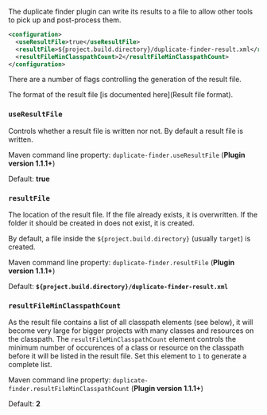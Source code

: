 The duplicate finder plugin can write its results to a file to allow other tools to pick up and post-process them.

```xml
<configuration>
  <useResultFile>true</useResultFile>
  <resultFile>${project.build.directory}/duplicate-finder-result.xml</resultFile>
  <resultFileMinClasspathCount>2</resultFileMinClasspathCount>
</configuration>
```

There are a number of flags controlling the generation of the result file.

The format of the result file [is documented here](Result file format).

### `useResultFile`

Controls whether a result file is written nor not. By default a result file is written.

Maven command line property: `duplicate-finder.useResultFile` (**Plugin version 1.1.1+**)

Default: **true**

### `resultFile`

The location of the result file. If the file already exists, it is overwritten. If the folder it should be created in does not exist, it is created.

By default, a file inside the `${project.build.directory}` (usually `target`) is created.

Maven command line property: `duplicate-finder.resultFile` (**Plugin version 1.1.1+**)

Default: **`${project.build.directory}/duplicate-finder-result.xml`**

### `resultFileMinClasspathCount`

As the result file contains a list of all classpath elements (see below), it will become very large for bigger projects with many classes and resources on the classpath. The `resultFileMinClasspathCount` element controls the minimum number of occurences of a class or resource on the classpath before it will be listed in the result file. Set this element to `1` to generate a complete list.

Maven command line property: `duplicate-finder.resultFileMinClasspathCount` (**Plugin version 1.1.1+**)

Default: **2**
